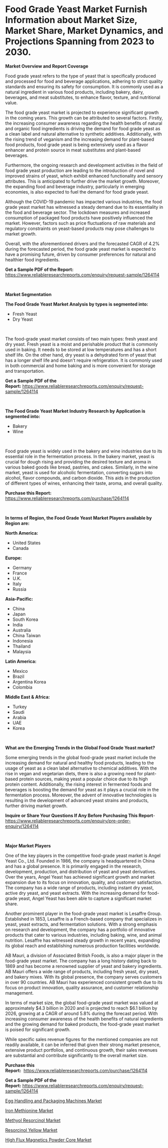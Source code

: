 <p><h1>Food Grade Yeast Market Furnish Information about Market Size, Market Share, Market Dynamics, and Projections Spanning from 2023 to 2030.</h1></p><p><strong>Market Overview and Report Coverage</strong></p>
<p><p>Food grade yeast refers to the type of yeast that is specifically produced and processed for food and beverage applications, adhering to strict quality standards and ensuring its safety for consumption. It is commonly used as a natural ingredient in various food products, including bakery, dairy, beverages, and meat substitutes, to enhance flavor, texture, and nutritional value.</p><p>The food grade yeast market is projected to experience significant growth in the coming years. This growth can be attributed to several factors. Firstly, the increasing consumer awareness regarding the health benefits of natural and organic food ingredients is driving the demand for food grade yeast as a clean label and natural alternative to synthetic additives. Additionally, with the rising trend of veganism and the increasing demand for plant-based food products, food grade yeast is being extensively used as a flavor enhancer and protein source in meat substitutes and plant-based beverages.</p><p>Furthermore, the ongoing research and development activities in the field of food grade yeast production are leading to the introduction of novel and improved strains of yeast, which exhibit enhanced functionality and sensory attributes. This is anticipated to further drive the market growth. Moreover, the expanding food and beverage industry, particularly in emerging economies, is also expected to fuel the demand for food grade yeast.</p><p>Although the COVID-19 pandemic has impacted various industries, the food grade yeast market has witnessed a steady demand due to its essentiality in the food and beverage sector. The lockdown measures and increased consumption of packaged food products have positively influenced the market. However, factors such as price fluctuations of raw materials and regulatory constraints on yeast-based products may pose challenges to market growth.</p><p>Overall, with the aforementioned drivers and the forecasted CAGR of 4.2% during the forecasted period, the food grade yeast market is expected to have a promising future, driven by consumer preferences for natural and healthier food ingredients.</p></p>
<p><strong>Get a Sample PDF of the Report:</strong> <a href="https://www.reliableresearchreports.com/enquiry/request-sample/1264114">https://www.reliableresearchreports.com/enquiry/request-sample/1264114</a></p>
<p>&nbsp;</p>
<p><strong>Market Segmentation</strong></p>
<p><strong>The Food Grade Yeast Market Analysis by types is segmented into:</strong></p>
<p><ul><li>Fresh Yeast</li><li>Dry Yeast</li></ul></p>
<p>&nbsp;</p>
<p><p>The food-grade yeast market consists of two main types: fresh yeast and dry yeast. Fresh yeast is a moist and perishable product that is commonly used in baking. It needs to be stored at low temperatures and has a short shelf life. On the other hand, dry yeast is a dehydrated form of yeast that has a longer shelf life and doesn't require refrigeration. It is commonly used in both commercial and home baking and is more convenient for storage and transportation.</p></p>
<p><strong>Get a Sample PDF of the Report:</strong>&nbsp;<a href="https://www.reliableresearchreports.com/enquiry/request-sample/1264114">https://www.reliableresearchreports.com/enquiry/request-sample/1264114</a></p>
<p>&nbsp;</p>
<p><strong>The Food Grade Yeast Market Industry Research by Application is segmented into:</strong></p>
<p><ul><li>Bakery</li><li>Wine</li></ul></p>
<p>&nbsp;</p>
<p><p>Food grade yeast is widely used in the bakery and wine industries due to its essential role in the fermentation process. In the bakery market, yeast is crucial for dough rising and providing the desired texture and aroma in various baked goods like bread, pastries, and cakes. Similarly, in the wine market, yeast is used for alcoholic fermentation, converting sugars into alcohol, flavor compounds, and carbon dioxide. This aids in the production of different types of wines, enhancing their taste, aroma, and overall quality.</p></p>
<p><strong>Purchase this Report:</strong>&nbsp; <a href="https://www.reliableresearchreports.com/purchase/1264114">https://www.reliableresearchreports.com/purchase/1264114</a></p>
<p>&nbsp;</p>
<p><strong>In terms of Region, the Food Grade Yeast Market Players available by Region are:</strong></p>
<p>
    <p> <strong> North America: </strong>
        <ul>
            <li>United States</li>
            <li>Canada</li>
        </ul>
        </p> 
    <p> <strong> Europe: </strong>
        <ul>
            <li>Germany</li>
            <li>France</li>
            <li>U.K.</li>
            <li>Italy</li>
            <li>Russia</li>
        </ul>
        </p> 
    <p> <strong> Asia-Pacific: </strong>
        <ul>
            <li>China</li>
            <li>Japan</li>
            <li>South Korea</li>
            <li>India</li>
            <li>Australia</li>
            <li>China Taiwan</li>
            <li>Indonesia</li>
            <li>Thailand</li>
            <li>Malaysia</li>
        </ul>
        </p> 
    <p> <strong> Latin America: </strong>
        <ul>
            <li>Mexico</li>
            <li>Brazil</li>
            <li>Argentina Korea</li>
            <li>Colombia</li>
        </ul>
        </p> 
    <p> <strong> Middle East & Africa: </strong>
        <ul>
            <li>Turkey</li>
            <li>Saudi</li>
            <li>Arabia</li>
            <li>UAE</li>
            <li>Korea</li>
        </ul>
    </p>
    </p>
<p>&nbsp;</p>
<p><strong>What are the Emerging Trends in the Global Food Grade Yeast market?</strong></p>
<p><p>Some emerging trends in the global food-grade yeast market include the increasing demand for natural and healthy food products, leading to the usage of yeast as a clean label alternative to chemical additives. With the rise in vegan and vegetarian diets, there is also a growing need for plant-based protein sources, making yeast a popular choice due to its high protein content. Additionally, the rising interest in fermented foods and beverages is boosting the demand for yeast as it plays a crucial role in the fermentation process. Moreover, the advent of innovative technologies is resulting in the development of advanced yeast strains and products, further driving market growth.</p></p>
<p><strong>Inquire or Share Your Questions If Any Before Purchasing This Report</strong>- <a href="https://www.reliableresearchreports.com/enquiry/pre-order-enquiry/1264114">https://www.reliableresearchreports.com/enquiry/pre-order-enquiry/1264114</a></p>
<p>&nbsp;</p>
<p><strong>Major Market Players</strong></p>
<p><p>One of the key players in the competitive food-grade yeast market is Angel Yeast Co., Ltd. Founded in 1986, the company is headquartered in China and has a global presence. It is primarily engaged in the research, development, production, and distribution of yeast and yeast derivatives. Over the years, Angel Yeast has achieved significant growth and market expansion due to its focus on innovation, quality, and customer satisfaction. The company has a wide range of products, including instant dry yeast, active dry yeast, and yeast extracts. With the increasing demand for food-grade yeast, Angel Yeast has been able to capture a significant market share.</p><p>Another prominent player in the food-grade yeast market is Lesaffre Group. Established in 1853, Lesaffre is a French-based company that specializes in yeast, yeast extracts, and fermentation solutions. With a strong emphasis on research and development, the company has a portfolio of innovative products that cater to various industries, including baking, wine, and animal nutrition. Lesaffre has witnessed steady growth in recent years, expanding its global reach and establishing numerous production facilities worldwide.</p><p>AB Mauri, a division of Associated British Foods, is also a major player in the food-grade yeast market. The company has a long history dating back to 1869 and has become a renowned supplier of yeast and bakery ingredients. AB Mauri offers a wide range of products, including fresh yeast, dry yeast, and bakery mixes. With its global presence, the company serves customers in over 90 countries. AB Mauri has experienced consistent growth due to its focus on product innovation, quality assurance, and customer relationship management.</p><p>In terms of market size, the global food-grade yeast market was valued at approximately $4.3 billion in 2020 and is projected to reach $6.1 billion by 2026, growing at a CAGR of around 5.8% during the forecast period. With increasing consumer awareness of the health benefits of natural ingredients and the growing demand for baked products, the food-grade yeast market is poised for significant growth.</p><p>While specific sales revenue figures for the mentioned companies are not readily available, it can be inferred that given their strong market presence, extensive product portfolios, and continuous growth, their sales revenues are substantial and contribute significantly to the overall market size.</p></p>
<p><strong>Purchase this Report:</strong>&nbsp;&nbsp;<a href="https://www.reliableresearchreports.com/purchase/1264114">https://www.reliableresearchreports.com/purchase/1264114</a></p>
<p></p>
<p><strong>Get a Sample PDF of the Report:</strong>&nbsp;<a href="https://www.reliableresearchreports.com/enquiry/request-sample/1264114">https://www.reliableresearchreports.com/enquiry/request-sample/1264114</a></p>
<p><p><a href="https://github.com/dziulagalemab/Market-Research-Report-List-1/blob/main/egg-handling-and-packaging-machines-market.md">Egg Handling and Packaging Machines Market</a></p><p><a href="https://medium.com/@stephenstevens11/iron-methionine-market-trends-and-market-analysis-forecasted-for-period-2023-2030-7ca02421785c">Iron Methionine Market</a></p><p><a href="https://medium.com/@nicholasgarcia1914/methyol-resorcinol-market-exploring-market-share-market-trends-and-future-growth-1e6f9718cf00">Methyol Resorcinol Market</a></p><p><a href="https://medium.com/@stephenarmstrong52/resorcinol-yellow-market-exploring-market-share-market-trends-and-future-growth-ec373f4c41b2">Resorcinol Yellow Market</a></p><p><a href="https://github.com/jonneygiverf/Market-Research-Report-List-1/blob/main/high-flux-magnetics-powder-core-market.md">High Flux Magnetics Powder Core Market</a></p></p>